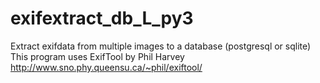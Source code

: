 # exifextract_db_L_py3

Extract exifdata from multiple images to a database (postgresql or sqlite)
This program uses ExifTool by Phil Harvey http://www.sno.phy.queensu.ca/~phil/exiftool/
